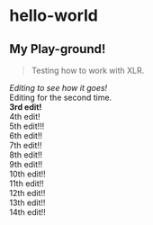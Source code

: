 # hello-world
## My Play-ground!

> Testing how to work with XLR.

*Editing to see how it goes!*  
Editing for the second time.  
**3rd edit!**    
4th edit!  
5th edit!!!  
6th edit!!  
7th edit!!  
8th edit!!  
9th edit!!  
10th edit!!  
11th edit!!  
12th edit!!  
13th edit!!  
14th edit!!
